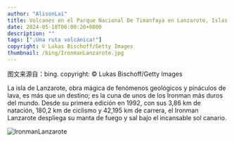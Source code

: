 ```yaml
---
author: "AlisonLai"
title: Volcanes en el Parque Nacional De Timanfaya en Lanzarote, Islas Canarias, España (© Lukas Bischoff/Getty Images)
date: 2024-05-18T06:00:26+0800
description: ""
tags: ["¡Una ruta volcánica!"]
copyright: © Lukas Bischoff/Getty Images
thumbnail: /bing/IronmanLanzarote.jpg
---
```

图文来源自：bing.  copyright: © Lukas Bischoff/Getty Images

La isla de Lanzarote, obra mágica de fenómenos geológicos y pináculos de lava, es más que un destino; es la cuna de unos de los Ironman más duros del mundo. Desde su primera edición en 1992, con sus 3,86 km de natación, 180,2 km de ciclismo y 42,195 km de carrera, el Ironman Lanzarote despliega su manta de fuego y sal bajo el incansable sol canario.

![IronmanLanzarote](/bing/IronmanLanzarote.jpg)
